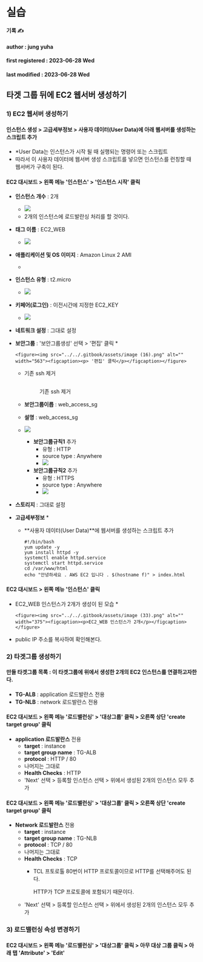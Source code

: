 # 실습

**기록 ✍️**

#### author : jung yuha

#### first registered : 2023-06-28 Wed

#### last modified : 2023-06-28 Wed



## 타겟 그룹 뒤에 EC2 웹서버 생성하기

### 1) EC2 웹서버 생성하기

#### 인스턴스 생성 > 고급세부정보 > 사용자 데이터(User Data)에 아래 웹서버를 생성하는 스크립트 추가

* \*User Data는 인스턴스가 시작 될 때 실행되는 명령어 또는 스크립트
* 따라서 이 사용자 데이터에 웹서버 생성 스크립트를 넣으면 인스턴스를 런칭할 때 웹서버가 구축이 된다.&#x20;

#### EC2 대시보드 > 왼쪽 메뉴 '인스턴스' > '인스턴스 시작' 클릭

* **인스턴스 개수** : 2개
  * ![](<../../.gitbook/assets/image (13).png>)
  * 2개의 인스턴스에 로드발란싱 처리를 할 것이다.
* **태그 이름** : EC2\_WEB
  * ![](<../../.gitbook/assets/image (21).png>)
* **애플리케이션 및 OS 이미지** : Amazon Linux 2 AMI
  * <img src="../../.gitbook/assets/image (14).png" alt="" data-size="original">
* **인스턴스 유형** : t2.micro
  * ![](<../../.gitbook/assets/image (27).png>)
* **키페어(로그인)** : 이전시간에 지정한 EC2\_KEY
  * ![](<../../.gitbook/assets/image (22).png>)
* **네트워크 설정** : 그대로 설정
* **보안그룹** : '보안그룹생성' 선택 > '편집' 클릭
  *

      <figure><img src="../../.gitbook/assets/image (16).png" alt="" width="563"><figcaption><p> '편집' 클릭</p></figcaption></figure>


  *   기존 ssh 제거

      <figure><img src="../../.gitbook/assets/image (24).png" alt=""><figcaption><p> 기존 ssh 제거</p></figcaption></figure>
  * **보안그룹이릅** : web\_access\_sg
  * **설명** : web\_access\_sg
  * ![](<../../.gitbook/assets/image (23).png>)
    * **보안그룹규칙1** 추가
      * 유형 : HTTP
      * source type : Anywhere
      * ![](<../../.gitbook/assets/image (19).png>)
    * **보안그룹규칙2** 추가
      * 유형 : HTTPS
      * source type : Anywhere
      * ![](<../../.gitbook/assets/image (32).png>)
* **스토리지** : 그대로 설정
* **고급세부정보**
  *
  *   **사용자 데이터(User Data)**에 웹서버를 생성하는 스크립트 추가

      ```
      #!/bin/bash
      yum update -y
      yum install httpd -y
      systemctl enable httpd.service
      systemctl start httpd.service
      cd /var/www/html
      echo "안녕하세요 . AWS EC2 입니다 . $(hostname f)" > index.html
      ```

#### EC2 대시보드 > 왼쪽 메뉴 '인스턴스' 클릭

* EC2\_WEB 인스턴스가 2개가 생성이 된 모습
  *

      <figure><img src="../../.gitbook/assets/image (33).png" alt="" width="375"><figcaption><p>EC2_WEB 인스턴스가 2개</p></figcaption></figure>
* public IP 주소를 복사하여 확인해본다.

### 2) 타겟그룹 생성하기

#### 만들 타겟그룹 목록 : 이 타겟그룹에 위에서 생성한 2개의 EC2 인스턴스를 연결하고자한다.

* **TG-ALB** : application 로드발란스 전용
* **TG-NLB** : network 로드발란스 전용

#### EC2 대시보드 > 왼쪽 메뉴 '로드밸런싱' > '대상그룹' 클릭 > 오른쪽 상단 'create target group' 클릭

* **application 로드발란스** 전용
  * **target** : instance
  * **target group name** : TG-ALB
  * **protocol** : HTTP / 80
  * 나머지는 그대로
  * **Health Checks** : HTTP
  * 'Next' 선택 > 등록할 인스턴스 선택 > 위에서 생성된 2개의 인스턴스 모두 추가

#### EC2 대시보드 > 왼쪽 메뉴 '로드밸런싱' > '대상그룹' 클릭 > 오른쪽 상단 'create target group' 클릭

* **Network 로드발란스** 전용
  * **target** : instance
  * **target group name** : TG-NLB
  * **protocol** : TCP / 80
  * 나머지는 그대로
  * **Health Checks** : TCP
    *   TCL 프토로톨 80번이 HTTP 프로토콜이므로 HTTP를 선택해주어도 된다.

        HTTP가 TCP 프로토콜에 포함되기 때문이다.
  * 'Next' 선택 > 등록할 인스턴스 선택 > 위에서 생성된 2개의 인스턴스 모두 추가

### 3) 로드밸런싱 속성 변경하기

#### EC2 대시보드 > 왼쪽 메뉴 '로드밸런싱' > '대상그룹' 클릭 >  아무 대상 그룹 클릭 > 아래 탭 'Attribute' > 'Edit'
